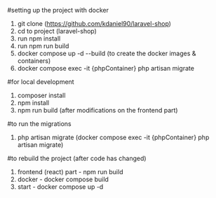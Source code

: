 #setting up the project with docker

1. git clone (https://github.com/kdaniel90/laravel-shop)
2. cd to project (laravel-shop)
3. run npm install
4. run npm run build 
5. docker compose up -d --build (to create the docker images & containers)
6. docker compose exec -it {phpContainer} php artisan migrate

#for local development 
1. composer install
2. npm install
3. npm run build (after modifications on the frontend part)


#to run the migrations
1. php artisan migrate (docker compose exec -it {phpContainer} php artisan migrate)

#to rebuild the project (after code has changed)
1. frontend (react) part - npm run build
2. docker - docker compose build
3. start - docker compose up -d
